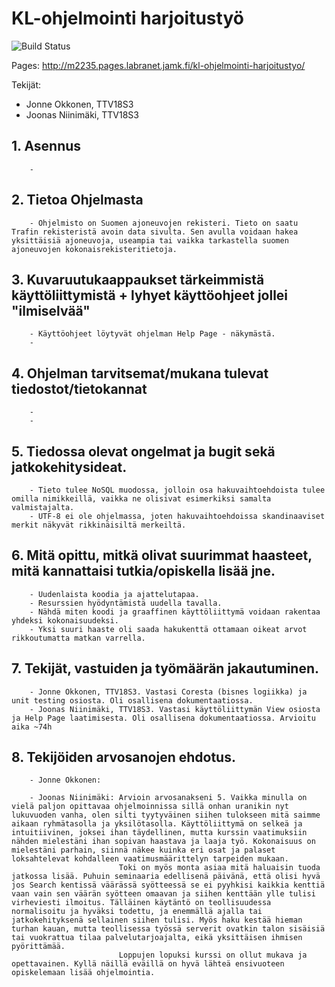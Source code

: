 # KL-ohjelmointi harjoitustyö

![Build Status](https://gitlab.com/pages/mkdocs/badges/master/build.svg)

Pages: http://m2235.pages.labranet.jamk.fi/kl-ohjelmointi-harjoitustyo/

Tekijät: 
- Jonne Okkonen, TTV18S3
- Joonas Niinimäki, TTV18S3

## 1. Asennus
        -

## 2. Tietoa Ohjelmasta
        - Ohjelmisto on Suomen ajoneuvojen rekisteri. Tieto on saatu Trafin rekisteristä avoin data sivulta. Sen avulla voidaan hakea yksittäisiä ajoneuvoja, useampia tai vaikka tarkastella suomen ajoneuvojen kokonaisrekisteritietoja.
        
## 3. Kuvaruutukaappaukset tärkeimmistä käyttöliittymistä + lyhyet käyttöohjeet jollei "ilmiselvää"
        - Käyttöohjeet löytyvät ohjelman Help Page - näkymästä.
        -
        
## 4. Ohjelman tarvitsemat/mukana tulevat tiedostot/tietokannat
        -
        -

## 5. Tiedossa olevat ongelmat ja bugit sekä jatkokehitysideat.
        - Tieto tulee NoSQL muodossa, jolloin osa hakuvaihtoehdoista tulee omilla nimikkeillä, vaikka ne olisivat esimerkiksi samalta valmistajalta.
        - UTF-8 ei ole ohjelmassa, joten hakuvaihtoehdoissa skandinaaviset merkit näkyvät rikkinäisiltä merkeiltä. 
        
## 6. Mitä opittu, mitkä olivat suurimmat haasteet, mitä kannattaisi tutkia/opiskella lisää jne.
        - Uudenlaista koodia ja ajattelutapaa.
        - Resurssien hyödyntämistä uudella tavalla.
        - Nähdä miten koodi ja graaffinen käyttöliittymä voidaan rakentaa yhdeksi kokonaisuudeksi.
        - Yksi suuri haaste oli saada hakukenttä ottamaan oikeat arvot rikkoutumatta matkan varrella.
        
## 7. Tekijät, vastuiden ja työmäärän jakautuminen.
        - Jonne Okkonen, TTV18S3. Vastasi Coresta (bisnes logiikka) ja unit testing osiosta. Oli osallisena dokumentaatiossa.
        - Joonas Niinimäki, TTV18S3. Vastasi käyttöliittymän View osiosta ja Help Page laatimisesta. Oli osallisena dokumentaatiossa. Arvioitu aika ~74h
        
## 8. Tekijöiden arvosanojen ehdotus.

        - Jonne Okkonen:
        
        - Joonas Niinimäki: Arvioin arvosanakseni 5. Vaikka minulla on vielä paljon opittavaa ohjelmoinnissa sillä onhan uranikin nyt lukuvuoden vanha, olen silti tyytyväinen siihen tulokseen mitä saimme aikaan ryhmätasolla ja yksilötasolla. Käyttöliittymä on selkeä ja intuitiivinen, joksei ihan täydellinen, mutta kurssin vaatimuksiin nähden mielestäni ihan sopivan haastava ja laaja työ. Kokonaisuus on mielestäni parhain, siinnä näkee kuinka eri osat ja palaset loksahtelevat kohdalleen vaatimusmäärittelyn tarpeiden mukaan.
                            Toki on myös monta asiaa mitä haluaisin tuoda jatkossa lisää. Puhuin seminaaria edellisenä päivänä, että olisi hyvä jos Search kentissä väärässä syötteessä se ei pyyhkisi kaikkia kenttiä vaan vain sen väärän syötteen omaavan ja siihen kenttään ylle tulisi virheviesti ilmoitus. Tälläinen käytäntö on teollisuudessa normalisoitu ja hyväksi todettu, ja enemmällä ajalla tai jatkokehityksenä sellainen siihen tulisi. Myös haku kestää hieman turhan kauan, mutta teollisessa työssä serverit ovatkin talon sisäisiä tai vuokrattua tilaa palvelutarjoajalta, eikä yksittäisen ihmisen pyörittämää.
                            Loppujen lopuksi kurssi on ollut mukava ja opettavainen. Kyllä näillä eväillä on hyvä lähteä ensivuoteen opiskelemaan lisää ohjelmointia.